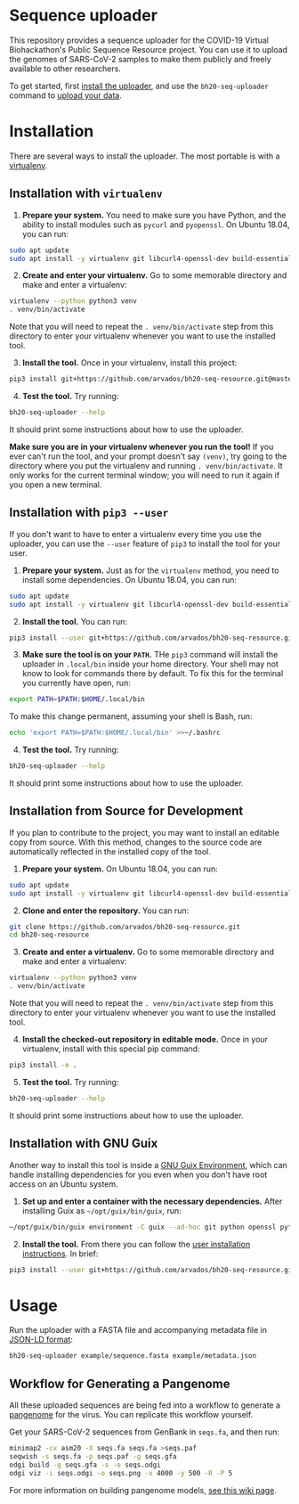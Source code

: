 # Sequence uploader

This repository provides a sequence uploader for the COVID-19 Virtual Biohackathon's Public Sequence Resource project. You can use it to upload the genomes of SARS-CoV-2 samples to make them publicly and freely available to other researchers.

To get started, first [install the uploader](#installation), and use the `bh20-seq-uploader` command to [upload your data](#usage).

# Installation

There are several ways to install the uploader. The most portable is with a [virtualenv](#installation-with-virtualenv).

## Installation with `virtualenv`

1. **Prepare your system.** You need to make sure you have Python, and the ability to install modules such as `pycurl` and `pyopenssl`. On Ubuntu 18.04, you can run:

```sh
sudo apt update
sudo apt install -y virtualenv git libcurl4-openssl-dev build-essential python3-dev libssl-dev
```

2. **Create and enter your virtualenv.** Go to some memorable directory and make and enter a virtualenv:

```sh
virtualenv --python python3 venv
. venv/bin/activate
```

Note that you will need to repeat the `. venv/bin/activate` step from this directory to enter your virtualenv whenever you want to use the installed tool.

3. **Install the tool.** Once in your virtualenv, install this project:

```sh
pip3 install git+https://github.com/arvados/bh20-seq-resource.git@master
```

4. **Test the tool.** Try running:

```sh
bh20-seq-uploader --help
```

It should print some instructions about how to use the uploader.

**Make sure you are in your virtualenv whenever you run the tool!** If you ever can't run the tool, and your prompt doesn't say `(venv)`, try going to the directory where you put the virtualenv and running `. venv/bin/activate`. It only works for the current terminal window; you will need to run it again if you open a new terminal.

## Installation with `pip3 --user`

If you don't want to have to enter a virtualenv every time you use the uploader, you can use the `--user` feature of `pip3` to install the tool for your user.

1. **Prepare your system.** Just as for the `virtualenv` method, you need to install some dependencies. On Ubuntu 18.04, you can run:

```sh
sudo apt update
sudo apt install -y virtualenv git libcurl4-openssl-dev build-essential python3-dev libssl-dev
```

2. **Install the tool.** You can run:

```sh
pip3 install --user git+https://github.com/arvados/bh20-seq-resource.git@master
```

3. **Make sure the tool is on your `PATH`.** THe `pip3` command will install the uploader in `.local/bin` inside your home directory. Your shell may not know to look for commands there by default. To fix this for the terminal you currently have open, run:

```sh
export PATH=$PATH:$HOME/.local/bin
```

To make this change permanent, assuming your shell is Bash, run:

```sh
echo 'export PATH=$PATH:$HOME/.local/bin' >>~/.bashrc
```

4. **Test the tool.** Try running:

```sh
bh20-seq-uploader --help
```

It should print some instructions about how to use the uploader.

## Installation from Source for Development

If you plan to contribute to the project, you may want to install an editable copy from source. With this method, changes to the source code are automatically reflected in the installed copy of the tool.

1. **Prepare your system.** On Ubuntu 18.04, you can run:

```sh
sudo apt update
sudo apt install -y virtualenv git libcurl4-openssl-dev build-essential python3-dev libssl-dev
```

2. **Clone and enter the repository.** You can run:

```sh
git clone https://github.com/arvados/bh20-seq-resource.git
cd bh20-seq-resource
```

3. **Create and enter a virtualenv.** Go to some memorable directory and make and enter a virtualenv:

```sh
virtualenv --python python3 venv
. venv/bin/activate
```

Note that you will need to repeat the `. venv/bin/activate` step from this directory to enter your virtualenv whenever you want to use the installed tool.

4. **Install the checked-out repository in editable mode.** Once in your virtualenv, install with this special pip command:

```sh
pip3 install -e .
```

5. **Test the tool.** Try running:

```sh
bh20-seq-uploader --help
```

It should print some instructions about how to use the uploader.

## Installation with GNU Guix

Another way to install this tool is inside a [GNU Guix Environment](https://guix.gnu.org/manual/en/html_node/Invoking-guix-environment.html), which can handle installing dependencies for you even when you don't have root access on an Ubuntu system.

1. **Set up and enter a container with the necessary dependencies.** After installing Guix as `~/opt/guix/bin/guix`, run:

```sh
~/opt/guix/bin/guix environment -C guix --ad-hoc git python openssl python-pycurl nss-certs
```
   
2. **Install the tool.** From there you can follow the [user installation instructions](#installation-with-pip3---user). In brief:

```sh
pip3 install --user git+https://github.com/arvados/bh20-seq-resource.git@master
```

# Usage

Run the uploader with a FASTA file and accompanying metadata file in [JSON-LD format](https://json-ld.org/):

```sh
bh20-seq-uploader example/sequence.fasta example/metadata.json
```

## Workflow for Generating a Pangenome

All these uploaded sequences are being fed into a workflow to generate a [pangenome](https://academic.oup.com/bib/article/19/1/118/2566735) for the virus. You can replicate this workflow yourself.

Get your SARS-CoV-2 sequences from GenBank in `seqs.fa`, and then run:

```sh
minimap2 -cx asm20 -X seqs.fa seqs.fa >seqs.paf
seqwish -s seqs.fa -p seqs.paf -g seqs.gfa
odgi build -g seqs.gfa -s -o seqs.odgi
odgi viz -i seqs.odgi -o seqs.png -x 4000 -y 500 -R -P 5
```

For more information on building pangenome models, [see this wiki page](https://github.com/virtual-biohackathons/covid-19-bh20/wiki/Pangenome#pangenome-model-from-available-genomes).


